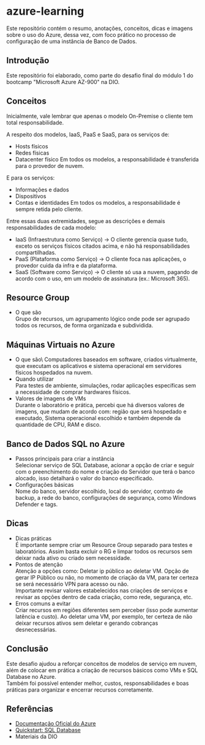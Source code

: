 # azure-learning
  Este repositório contém o resumo, anotações, conceitos, dicas e imagens sobre o uso do Azure, dessa vez, com foco prático no processo de configuração de uma instância de Banco de Dados.

## Introdução
  Este repositório foi elaborado, como parte do desafio final do módulo 1 do bootcamp "Microsoft Azure AZ-900" na DIO.

## Conceitos
  Inicialmente, vale lembrar que apenas o modelo On-Premise o cliente tem total responsabilidade.

  A respeito dos modelos, IaaS, PaaS e SaaS, para os serviços de:
  - Hosts físicos
  - Redes físicas
  - Datacenter físico
  Em todos os modelos, a responsabilidade é transferida para o provedor de nuvem.

  E para os serviços:
  - Informações e dados
  - Dispositivos
  - Contas e identidades
  Em todos os modelos, a responsabilidade é sempre retida pelo cliente.

  Entre essas duas extremidades, segue as descrições e demais responsabilidades de cada modelo:

  - IaaS (Infraestrutura como Serviço)   ->    O cliente gerencia quase tudo, exceto os serviços físicos citados acima, e não há responsabilidades compartilhadas.
  - PaaS (Plataforma como Serviço)       ->    O cliente foca nas aplicações, o provedor cuida da infra e da plataforma.
  - SaaS (Software como Serviço)         ->    O cliente só usa a nuvem, pagando de acordo com o uso, em um modelo de assinatura (ex.: Microsoft 365).

## Resource Group
  - O que são\
  Grupo de recursos, um agrupamento lógico onde pode ser agrupado todos os recursos, de forma organizada e subdividida.

## Máquinas Virtuais no Azure
  - O que são\\
  Computadores baseados em software, criados virtualmente, que executam os aplicativos e sistema operacional em servidores físicos hospedados na nuvem.
  - Quando utilizar\
  Para testes de ambiente, simulações, rodar aplicações específicas sem a necessidade de comprar hardwares físicos.
  - Valores de imagens de VMs\
  Durante o laboratório e prática, percebi que há diversos valores de imagens, que mudam de acordo com: região que será hospedado e executado,
  Sistema operacional escolhido e também depende da quantidade de CPU, RAM   e disco.

## Banco de Dados SQL no Azure
  - Passos principais para criar a instância\
  Selecionar serviço de SQL Database, acionar a opção de criar e seguir com o preenchimento do nome e criação do Servidor que terá o banco alocado, isso detalhará o valor do banco especificado.
  - Configurações básicas\
  Nome do banco, servidor escolhido, local do servidor, contrato de backup, a rede do banco, configurações de segurança, como Windows Defender e tags.

## Dicas
  - Dicas práticas\
  É importante sempre criar um Resource Group separado para testes e laboratórios. Assim basta excluir o RG e limpar todos os recursos sem deixar nada ativo ou criado sem necessidade.
  - Pontos de atenção\
  Atenção a opções como: Deletar ip público ao deletar VM. Opção de gerar IP Público ou não, no momento de criação da VM, para ter certeza se será necessário VPN para acesso ou não.\
  Importante revisar valores estabelecidos nas criações de serviços e revisar as opções dentro de cada criação, como rede, segurança, etc.
  - Erros comuns a evitar\
  Criar recursos em regiões diferentes sem perceber (isso pode aumentar latência e custo). Ao deletar uma VM, por exemplo, ter certeza de não deixar recursos ativos sem deletar e gerando cobranças desnecessárias.

## Conclusão
  Este desafio ajudou a reforçar conceitos de modelos de serviço em nuvem, além de colocar em prática a criação de recursos básicos como VMs e SQL Database no Azure.\
  Também foi possível entender melhor, custos, responsabilidades e boas práticas para organizar e encerrar recursos corretamente.

## Referências
  - [Documentação Oficial do Azure](https://learn.microsoft.com/azure)
  - [Quickstart: SQL Database](https://learn.microsoft.com/azure/azure-sql/database/single-database-create-quickstart)
  - Materiais da DIO
